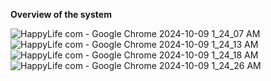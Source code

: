 **Overview of the system**

![HappyLife com - Google Chrome 2024-10-09 1_24_07 AM](https://github.com/user-attachments/assets/bd9bee86-2699-48d4-9029-99f3e55ba09b)
![HappyLife com - Google Chrome 2024-10-09 1_24_13 AM](https://github.com/user-attachments/assets/e009c1a1-81fe-410b-b522-b584cc452be0)
![HappyLife com - Google Chrome 2024-10-09 1_24_18 AM](https://github.com/user-attachments/assets/4b6d73e5-dbdb-420b-81d1-4cd227e9db4e)
![HappyLife com - Google Chrome 2024-10-09 1_24_26 AM](https://github.com/user-attachments/assets/c8733b28-0af0-4179-9a80-d2b798d4410d)



